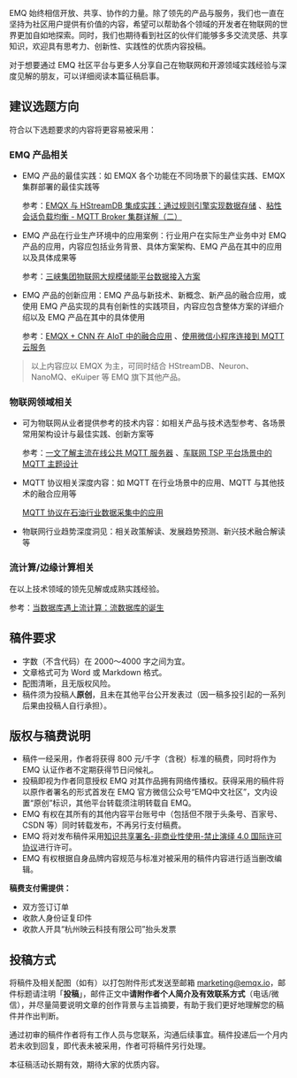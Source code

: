EMQ 始终相信开放、共享、协作的力量。除了领先的产品与服务，我们也一直在坚持为社区用户提供有价值的内容，希望可以帮助各个领域的开发者在物联网的世界更加自如地探索。同时，我们也期待看到社区的伙伴们能够多多交流灵感、共享知识，欢迎具有思考力、创新性、实践性的优质内容投稿。

对于想要通过 EMQ 社区平台与更多人分享自己在物联网和开源领域实践经验与深度见解的朋友，可以详细阅读本篇征稿启事。

## 建议选题方向

符合以下选题要求的内容将更容易被采用：

### EMQ 产品相关

- EMQ 产品的最佳实践：如 EMQX 各个功能在不同场景下的最佳实践、EMQX 集群部署的最佳实践等

  参考：[EMQX 与 HStreamDB 集成实践：通过规则引擎实现数据存储](https://www.emqx.com/zh/blog/integration-practice-of-emqx-and-hstreamdb) 、[粘性会话负载均衡 - MQTT Broker 集群详解（二）](https://www.emqx.com/zh/blog/mqtt-broker-clustering-part-2-sticky-session-load-balancing) 

- EMQ 产品在行业生产环境中的应用案例：行业用户在实际生产业务中对 EMQ 产品的应用，内容应包括业务背景、具体方案架构、EMQ 产品在其中的应用以及具体成果等

  参考：[三峡集团物联网大规模储能平台数据接入方案](https://www.emqx.com/zh/blog/ctg-large-scale-iot-data-platform) 

- EMQ 产品的创新应用：EMQ 产品与新技术、新概念、新产品的融合应用，或使用 EMQ 产品实现的具有创新性的实践项目，内容应包含整体方案的详细介绍以及 EMQ 产品在其中的具体使用

  参考：[EMQX + CNN 在 AIoT 中的融合应用](https://www.emqx.com/zh/blog/emqx-and-1d-cnn-in-aiot) 、[使用微信小程序连接到 MQTT 云服务](https://www.emqx.com/zh/blog/how-to-use-mqtt-in-wechat-miniprogram) 

> 以上内容应以 EMQX 为主，可同时结合 HStreamDB、Neuron、NanoMQ、eKuiper 等 EMQ 旗下其他产品。

### 物联网领域相关

- 可为物联网从业者提供参考的技术内容：如相关产品与技术选型参考、各场景常用架构设计与最佳实践、创新方案等

  参考：[一文了解主流在线公共 MQTT 服务器](https://www.emqx.com/zh/blog/popular-online-public-mqtt-brokers) 、[车联网 TSP 平台场景中的 MQTT 主题设计](https://www.emqx.com/zh/blog/mqtt-topic-design-for-internet-of-vehicles) 

- MQTT 协议相关深度内容：如 MQTT 在行业场景中的应用、MQTT 与其他技术的融合应用等

  [MQTT 协议在石油行业数据采集中的应用](https://www.emqx.com/zh/blog/application-of-mqtt-protocol-in-oil-and-gas-industry) 

- 物联网行业趋势深度洞见：相关政策解读、发展趋势预测、新兴技术融合解读等

### 流计算/边缘计算相关

在以上技术领域的领先见解或成熟实践经验。

参考：[当数据库遇上流计算：流数据库的诞生](https://hstream.io/zh/blog/birth-of-streaming-database)

## 稿件要求

- 字数（不含代码）在 2000～4000 字之间为宜。
- 文章格式可为 Word 或 Markdown 格式。
- 配图清晰，且无版权风险。
- 稿件须为投稿人**原创**，且未在其他平台公开发表过（因一稿多投引起的一系列后果由投稿人自行承担）。

## 版权与稿费说明

- 稿件一经采用，作者将获得 800 元/千字（含税）标准的稿费，同时将作为 EMQ 认证作者不定期获得节日问候礼。
- 投稿即视为作者同意授权 EMQ 对其作品拥有网络传播权。获得采用的稿件将以原作者署名的形式首发在 EMQ 官方微信公众号“EMQ中文社区”，文内设置“原创”标识，其他平台转载须注明转载自 EMQ。
- EMQ 有权在其所有的其他内容平台账号中（包括但不限于头条号、百家号、CSDN 等）同时转载发布，不再另行支付稿费。
- EMQ 将对发布稿件采用[知识共享署名-非商业性使用-禁止演绎 4.0 国际许可协议](https://creativecommons.org/licenses/by-nc-nd/4.0/)进行许可。
- EMQ 有权根据自身品牌内容规范与标准对被采用的稿件内容进行适当删改编辑。


**稿费支付需提供：**

- 双方签订订单
- 收款人身份证复印件
- 收款人开具“杭州映云科技有限公司”抬头发票

## 投稿方式

将稿件及相关配图（如有）以打包附件形式发送至邮箱 [marketing@emqx.io](mailto:contact@emqx.io)，邮件标题请注明「**投稿**」，邮件正文中**请附作者个人简介及有效联系方式**（电话/微信），并尽量简要说明文章的创作背景与主旨摘要，有助于我们更好地理解您的稿件并作出判断。

通过初审的稿件作者将有工作人员与您联系，沟通后续事宜。稿件投递后一个月内若未收到回复，即代表未被采用，作者可将稿件另行处理。

 

本征稿活动长期有效，期待大家的优质内容。
